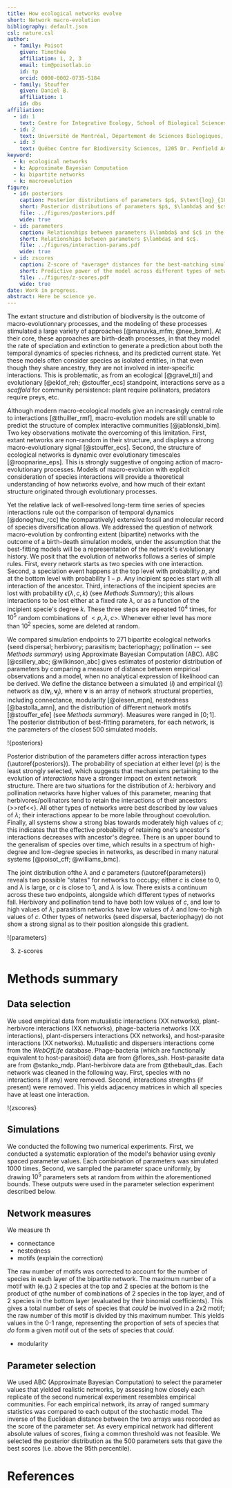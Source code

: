 ```yaml
---
title: How ecological networks evolve
short: Network macro-evolution
bibliography: default.json
csl: nature.csl
author:
  - family: Poisot
    given: Timothée
    affiliation: 1, 2, 3
    email: tim@poisotlab.io
    id: tp
    orcid: 0000-0002-0735-5184
  - family: Stouffer
    given: Daniel B.
    affiliation: 1
    id: dbs
affiliation:
  - id: 1
    text: Centre for Integrative Ecology, School of Biological Sciences, University of Canterbury, Christchurch, New Zealand
  - id: 2
    text: Université de Montréal, Département de Sciences Biologiques, 90 Avenue Vincent d'Indy, Montréal, QC, CAN, H2V3S9
  - id: 3
    text: Québec Centre for Biodiversity Sciences, 1205 Dr. Penfield Avenue, Montréal, QC, CAN, H3A1B1
keyword:
  - k: ecological networks
  - k: Approximate Bayesian Computation
  - k: bipartite networks
  - k: macroevolution
figure:
  - id: posteriors
    caption: Posterior distributions of parameters $p$, $\text{log}_{10}\lambda$ and $\text{log}_{10}c$. The grey shaded area is a representation of the uniform prior distribution. Although there is no strong selections on the values of $p$, networks do differ strongly both from the prior, and from one another, on $\lambda$ and $c$.
    short: Posterior distributions of parameters $p$, $\lambda$ and $c$.
    file: ../figures/posteriors.pdf
    wide: true
  - id: parameters
    caption: Relationships between parameters $\lambda$ and $c$ in the five different types of networks. The grey points indicate all networks in the dataset. Different types of ecological interactions occupy different positions along the $\lambda$-$c$ continuum.
    short: Relationships between parameters $\lambda$ and $c$.
    file: ../figures/interaction-params.pdf
    wide: true
  - id: zscores
    caption: Z-score of *average* distances for the best-matching simulations. Herbivory and pollination networks are better predicted by this model, while z-scores for seed dispersal, prasitism, and bacteriophagy, are centered around 0. The differences in z-scores may come for the fact that evolutionary processes have a stronger footprint on the extant structure of some types of interactions(herbivory, pollination). 
    short: Predictive power of the model across different types of networks.
    file: ../figures/z-scores.pdf
    wide: true
date: Work in progress.
abstract: Here be science yo.
---
```


The extant structure and distribution of biodiversity is the outcome of
macro-evolutionnary processes, and the modeling of these processes stimulated a
large variety of approaches [@maruvka_mfm; @nee_bmm]. At their core, these
approaches are birth-death processes, in that they model the rate of speciation
and extinction to generate a prediction about both the temporal dynamics of
species richness, and its predicted current state. Yet these models often
consider species as isolated entities, in that even though they share ancestry,
they are not involved in inter-specific interactions. This is problematic, as
from an ecological [@gravel_tti] and evolutionary [@eklof_reh; @stouffer_ecs]
standpoint, interactions serve as a *scaffold* for community persistence: plant
require pollinators, predators require preys, etc.

Although modern macro-ecological models give an increasingly central role to
interactions [@thuiller_rmf], macro-evolution models are still unable to predict
the structure of complex interactive communities [@jablonski_bim]. Two key
observations motivate the overcoming of this limitation. First, extant networks
are non-random in their structure, and displays a strong macro-evolutionary
signal [@stouffer_ecs]. Second, the structure of ecological networks is dynamic
over evolutionary timescales [@roopnarine_eps]. This is strongly suggestive of
ongoing action of macro-evolutionary processes. Models of macro-evolution with
explicit consideration of species interactions will provide a theoretical
understanding of how networks evolve, and how much of their extant structure
originated through evolutionary processes.

Yet the relative lack of well-resolved long-term time series of species
interactions rule out the comparison of temporal dynamics [@donoghue_rcc]
the (comparatively) extensive fossil and molecular record of species
diversification allows. We addressed the question of network macro-evolution
by confronting extent (bipartite) networks with the outcome of a birth-death
simulation models, under the assumption that the best-fitting models will
be a representation of the network's evolutionary history. We posit that
the evolution of networks follows a series of simple rules. First, every
network starts as two species with one interaction. Second, a speciation
event happens at the top level with probability $p$, and at the bottom level
with probability $1-p$. Any incipient species start with all interaction
of the ancestor. Third, interactions of the incipient species are lost with
probability $\epsilon(\lambda, c, k)$ (see *Methods Summary*); this allows
interactions to be lost either at a fixed rate $\lambda$, or as a function
of the incipient specie's degree $k$. These three steps are repeated $10^4$
times, for $10^5$ random combinations of $<p, \lambda, c>$. Whenever either
level has more than $10^2$ species, some are deleted at random.

We compared simulation endpoints to 271 bipartite ecological networks
(seed dispersal; herbivory; parasitism; bacteriophagy; pollination --
see *Methods summary*) using Approximate Bayesian Computation (ABC). ABC
[@csillery_abc; @wilkinson_abc] gives estimates of posterior distribution of
parameters by comparing a measure of distance between empirical observations
and a model, when no analytical expression of likelihood can be derived. We
define the distance between a simulated ($i$) and empirical ($j$) network
as $\text{d}(\mathbf{v}_i, \mathbf{v}_j)$, where $\mathbf{v}$ is an array of
network structural properties, including connectance, modularity [@olesen_mpn],
nestedness [@bastolla_amn], and the distribution of different network motifs
[@stouffer_efe] (see *Methods summary*). Measures were ranged in $[0;1]$. The
posterior distribution of best-fitting parameters, for each network, is the
parameters of the closest 500 simulated models.

!{posteriors}

Posterior distribution of the parameters differ across interaction types
(\autoref{posteriors}). The probability of speciation at either level ($p$)
is the least strongly selected, which suggests that mechanisms pertaining
to the evolution of *interactions* have a stronger impact on extent network
structure. There are two situations for the distribution of $\lambda$:
herbivory and pollination networks have higher values of this parameter,
meaning that herbivores/pollinators tend to retain the interactions of their
ancestors {>>ref<<}. All other types of networks were best described by low
values of $\lambda$; their interactions appear to be more labile throughout
coevolution. Finally, all systems show a strong bias towards moderately high
values of $c$; this indicates that the effective probability of retaining
one's ancestor's interactions decreases with ancestor's degree. There is
an upper bound to the generalism of species over time, which results in a
spectrum of high-degree and low-degree species in networks, as described in
many natural systems [@poisot_cff; @williams_bmc].

The joint distribution ofthe $\lambda$ and $c$ parameters
(\autoref{parameters}) reveals two possible "states" for networks to occupy;
either $c$ is close to 0, and $\lambda$ is large, or $c$ is close to 1,
and $\lambda$ is low. There exists a continuum across these two endpoints,
alongside which different types of networks fall. Herbivory and pollination
tend to have both low values of $c$, and low to high values of $\lambda$;
parasitism networks have low values of $\lambda$ and low-to-high values of
$c$. Other types of networks (seed dispersal, bacteriophagy) do not show a
strong signal as to their position alongside this gradient.

!{parameters}

3. z-scores

# Methods summary

## Data selection

We used empirical data from mutualistic interactions (XX networks),
plant-herbivore interactions (XX networks), phage-bacteria networks (XX
interactions), plant-dispersers interactions (XX networks), and host-parasite
interactions (XX networks). Mutualistic and dispersers interactions come from
the *WebOfLife* database. Phage-bacteria (which are functionally equivalent to
host-parasitoid) data are from @flores_ssh. Host-parasite data are from
@stanko_mdp. Plant-herbivore data are from @thebault_das. Each network was
cleaned in the following way. First, species with no interactions (if any) were
removed. Second, interactions strengths (if present) were removed. This yields
adjacency matrices in which all species have at least one interaction.


!{zscores}

## Simulations

We conducted the following two numerical experiments. First, we conducted a
systematic exploration of the model's behavior using evenly spaced parameter
values. Each combination of parameters was simulated 1000 times. Second, we
sampled the parameter space uniformly, by drawing $10^5$ parameters sets at
random from within the aforementioned bounds. These outputs were used in the
parameter selection experiment described below.

## Network measures

We measure th

- connectance
- nestedness
- motifs (explain the correction)

The raw number of motifs was corrected to account for the number of species in
each layer of the bipartite network. The maximum number of a motif with (e.g.) 2
species at the top and 2 species at the bottom is the product of qthe number of
combinations of 2 species in the top layer, and of 2 species in the bottom layer
(evaluated by their binomial coefficients). This gives a total number of sets of
species that *could* be involved in a 2x2 motif; the raw number of this motif is
divided by this maximum number. This yields values in the 0-1 range,
representing the proportion of sets of species that *do* form a given motif out of
the sets of species that *could*.

- modularity

## Parameter selection

We used ABC (Approximate Bayesian Computation) to select the parameter values
that yielded realistic networks, by assessing how closely each replicate of the
second numerical experiment resembles empirical communities. For each empirical
network, its array of ranged summary statistics was compared to each output of
the stochastic model. The inverse of the Euclidean distance between the two
arrays was recorded as the score of the parameter set. As every empirical
network had different absolute values of scores, fixing a common threshold was
not feasible. We selected the posterior distribution as the 500 parameters sets
that gave the best scores (i.e. above the 95th percentile).

# References
